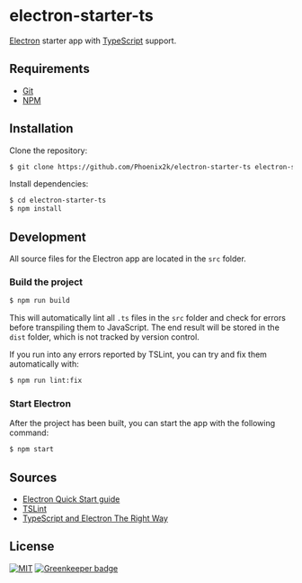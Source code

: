 electron-starter-ts
===================
[Electron][electron] starter app with [TypeScript][typescript] support.

## Requirements
* [Git][git]
* [NPM][npm]

## Installation
Clone the repository:
```bash
$ git clone https://github.com/Phoenix2k/electron-starter-ts electron-starter-ts
```
Install dependencies:
```bash
$ cd electron-starter-ts
$ npm install
```

## Development
All source files for the Electron app are located in the `src` folder.

### Build the project
```bash
$ npm run build
```
This will automatically lint all `.ts` files in the `src` folder and check for errors before transpiling them to JavaScript. The end result will be stored in the `dist` folder, which is not tracked by version control.

If you run into any errors reported by TSLint, you can try and fix them automatically with:
```bash
$ npm run lint:fix
```

### Start Electron
After the project has been built, you can start the app with the following command:
```bash
$ npm start
```

## Sources
* [Electron Quick Start guide][electron-quick-start]
* [TSLint][ts-lint]
* [TypeScript and Electron The Right Way][typescript-guide]

## License
[![MIT](https://img.shields.io/badge/license-MIT-green.svg?style=flat-square)](LICENSE.md) [![Greenkeeper badge](https://badges.greenkeeper.io/Phoenix2k/electron-starter-ts.svg)](https://greenkeeper.io/)

[electron]: https://electronjs.org/ "Electron"
[electron-quick-start]: https://electronjs.org/docs/tutorial/quick-start "Electron Quick Start guide"
[git]: https://git-scm.com/ "Git version control"
[npm]: https://www.npmjs.com/ "Package manager for Node.js"
[ts-lint]: https://palantir.github.io/tslint/ "TSLint - An extensible linter for the TypeScript language."
[typescript]: https://www.typescriptlang.org/ "TypeScript"
[typescript-guide]: https://medium.com/@davembush/typescript-and-electron-the-right-way-141c2e15e4e1 "TypeScript and Electron The Right Way"
